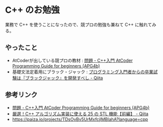 # C++ のお勉強

業務で C++ を使うことになったので、競プロの勉強も兼ねて C++ に触れてみる。

## やったこと

- AtCoderが出している競プロの教材 : [問題 - C++入門 AtCoder Programming Guide for beginners (APG4b)](https://atcoder.jp/contests/apg4b/tasks)
- 基礎文法定着用にブラック・ジャック : [プログラミング入門者からの卒業試験は『ブラックジャック』を開発すべし - Qiita](https://qiita.com/hirossyi73/items/cf8648c31898216312e5)

## 参考リンク

- [問題 - C++入門 AtCoder Programming Guide for beginners (APG4b)](https://atcoder.jp/contests/apg4b/tasks)
- [厳選！C++ アルゴリズム実装に使える 25 の STL 機能【前編】 - Qiita](https://qiita.com/e869120/items/518297c6816adb67f9a5)
- https://paiza.io/projects/TDsOvBv5UrMxfcjlMBlahA?language=cpp
